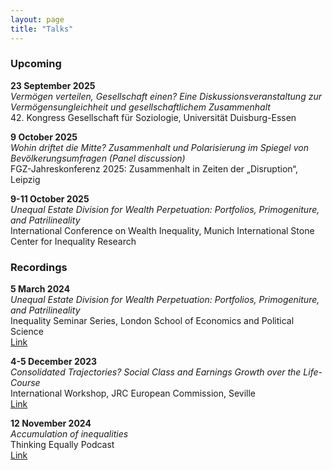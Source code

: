 ```yaml
---
layout: page
title: "Talks"
---
```


### Upcoming

**23 September 2025** <br>
*Vermögen verteilen, Gesellschaft einen? Eine Diskussionsveranstaltung zur Vermögensungleichheit und gesellschaftlichem Zusammenhalt* <br> 42. Kongress Gesellschaft für Soziologie, Universität Duisburg-Essen <br>

**9 October 2025** <br>
*Wohin driftet die Mitte? Zusammenhalt und Polarisierung im Spiegel von Bevölkerungsumfragen (Panel discussion)* <br> FGZ-Jahreskonferenz 2025: Zusammenhalt in Zeiten der „Disruption“, Leipzig <br>

**9-11 October 2025** <br>
*Unequal Estate Division for Wealth Perpetuation: Portfolios, Primogeniture, and Patrilineality* <br> International Conference on Wealth Inequality, Munich International Stone Center for Inequality Research <br>


### Recordings

**5 March 2024** <br>
*Unequal Estate Division for Wealth Perpetuation: Portfolios, Primogeniture, and Patrilineality* <br>
Inequality Seminar Series, London School of Economics and Political Science <br> [Link](https://www.youtube.com/watch?v=jg6wQqTk2qI) <br>

**4-5 December 2023** <br>
*Consolidated Trajectories? Social Class and Earnings Growth over the Life-Course* <br>
International Workshop, JRC European Commission, Seville <br> [Link](https://joint-research-centre.ec.europa.eu/digclass/digclass-international-workshop-social-class-analysis-digital-age-new-approaches-and-perspectives-2023-12-04_en) <br>

**12 November 2024** <br>
*Accumulation of inequalities* <br>
Thinking Equally Podcast <br> [Link](https://www.youtube.com/watch?v=bpQSjn-h3u0) <br>